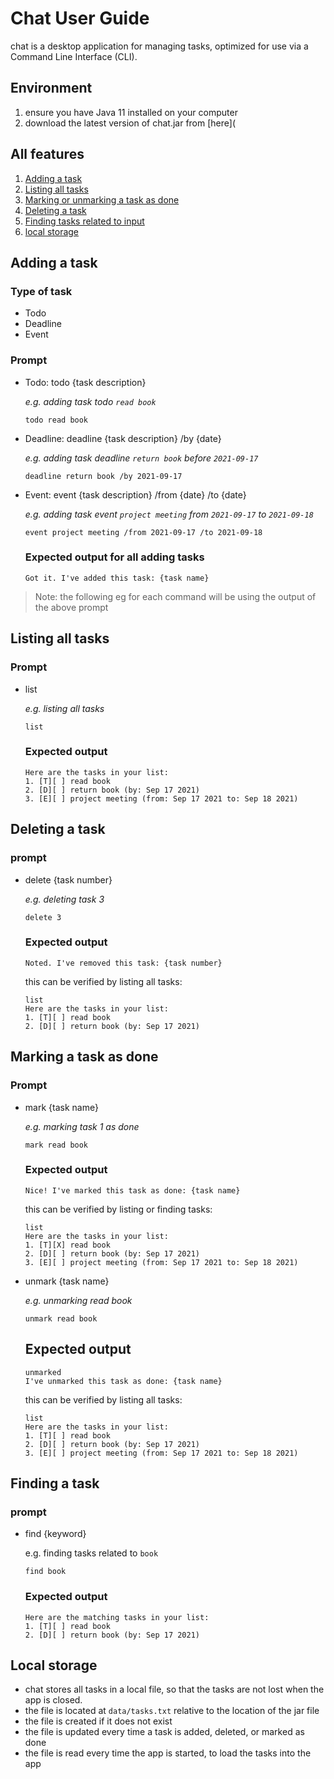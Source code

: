 # Chat User Guide

chat is a desktop application for managing tasks, optimized for use via a Command Line Interface (CLI). 

## Environment

1. ensure you have Java 11 installed on your computer
2. download the latest version of chat.jar from [here](

## All features

1. [Adding a task](#adding-a-task)
2. [Listing all tasks](#listing-all-tasks)
3. [Marking or unmarking a task as done](#marking-a-task-as-done)
4. [Deleting a task](#deleting-a-task)
5. [Finding tasks related to input](#finding-a-task)
6. [local storage](#local-storage)


## Adding a task
### Type of task
- Todo
- Deadline
- Event

### Prompt
- Todo: todo {task description}

    _e.g. adding task todo `read book`_
    ```
    todo read book
    ```

- Deadline: deadline {task description} /by {date}

    _e.g. adding task deadline `return book` before `2021-09-17`_
    ```
    deadline return book /by 2021-09-17
    ```
  
- Event: event {task description} /from {date} /to {date}

    _e.g. adding task event `project meeting` from `2021-09-17` to `2021-09-18`_
    ```
    event project meeting /from 2021-09-17 /to 2021-09-18
    ```
  ### Expected output for all adding tasks
    ```
    Got it. I've added this task: {task name}
    ```
> Note: the following eg for each command will be using the output of the above prompt

## Listing all tasks
### Prompt
- list

    _e.g. listing all tasks_
    ```
    list
    ```
  ### Expected output
    ```
    Here are the tasks in your list:
    1. [T][ ] read book
    2. [D][ ] return book (by: Sep 17 2021)
    3. [E][ ] project meeting (from: Sep 17 2021 to: Sep 18 2021)
    ```

## Deleting a task
### prompt
- delete {task number}

    _e.g. deleting task 3_
    ```
    delete 3
    ```
    ### Expected output
    ```
    Noted. I've removed this task: {task number}
    ```
    this can be verified by listing all tasks:
    ```
    list
    Here are the tasks in your list:
    1. [T][ ] read book
    2. [D][ ] return book (by: Sep 17 2021)
    ```

## Marking a task as done
### Prompt
- mark {task name}

    _e.g. marking task 1 as done_
    ```
    mark read book
    ```
    ### Expected output
    ```
    Nice! I've marked this task as done: {task name}
    ```
    this can be verified by listing or finding tasks:
  ```
  list
  Here are the tasks in your list:
  1. [T][X] read book
  2. [D][ ] return book (by: Sep 17 2021)
  3. [E][ ] project meeting (from: Sep 17 2021 to: Sep 18 2021)
  ```

- unmark {task name}

  _e.g. unmarking read book_
  ```
  unmark read book
  ```
  ## Expected output
  ```
  unmarked 
  I've unmarked this task as done: {task name}
  ```
  this can be verified by listing all tasks:
  ```
  list
  Here are the tasks in your list:
  1. [T][ ] read book
  2. [D][ ] return book (by: Sep 17 2021)
  3. [E][ ] project meeting (from: Sep 17 2021 to: Sep 18 2021)
  ```

## Finding a task
### prompt
- find {keyword}

    e.g. finding tasks related to `book`
    ```
    find book
    ```
    ### Expected output
    ```
    Here are the matching tasks in your list:
    1. [T][ ] read book
    2. [D][ ] return book (by: Sep 17 2021)
    ```

## Local storage
- chat stores all tasks in a local file, so that the tasks are not lost when the app is closed.
- the file is located at `data/tasks.txt` relative to the location of the jar file
- the file is created if it does not exist
- the file is updated every time a task is added, deleted, or marked as done
- the file is read every time the app is started, to load the tasks into the app